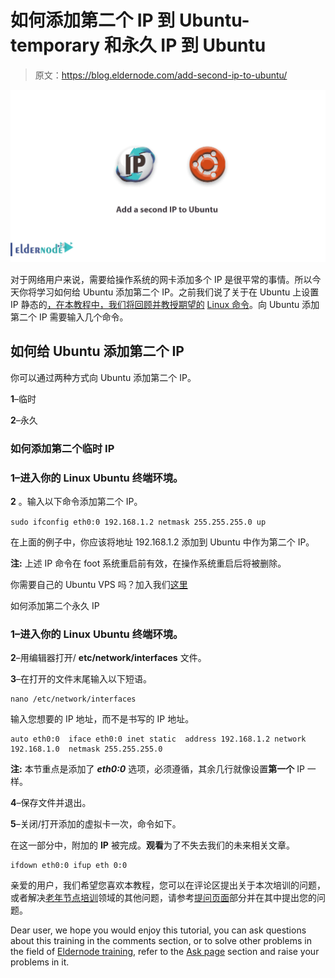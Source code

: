 # 如何添加第二个 IP 到 Ubuntu-temporary 和永久 IP 到 Ubuntu

> 原文：<https://blog.eldernode.com/add-second-ip-to-ubuntu/>

![How to add a second IP to Ubuntu](img/90b31903305bcbdc989847c1095cb53c.png)

对于网络用户来说，需要给操作系统的网卡添加多个 IP 是很平常的事情。所以今天你将学习如何给 Ubuntu 添加第二个 IP。之前我们说了关于在 Ubuntu 上设置 IP 静态的[，在本教程中，我们将回顾并教授期望的](https://eldernode.com/set-ip-static-on-ubuntu-20-04-lts-server-with-netplan/) [Linux 命令](https://ubuntu.com/tutorials/command-line-for-beginners#1-overview)。向 Ubuntu 添加第二个 IP 需要输入几个命令。

## 如何给 Ubuntu 添加第二个 IP

你可以通过两种方式向 Ubuntu 添加第二个 IP。

**1**–临时

**2**–永久

### 如何添加第二个临时 IP

### **1**–进入你的 Linux Ubuntu 终端环境。
**2** 。输入以下命令添加第二个 IP。

`sudo ifconfig eth0:0 192.168.1.2 netmask 255.255.255.0 up`

在上面的例子中，你应该将地址 192.168.1.2 添加到 Ubuntu 中作为第二个 IP。

**注:** 上述 IP 命令在 foot 系统重启前有效，在操作系统重启后将被删除。

你需要自己的 Ubuntu VPS 吗？加入我们[这里](https://eldernode.com/ubuntu-vps/)

如何添加第二个永久 IP

### **1**–进入你的 Linux Ubuntu 终端环境。

**2**–用编辑器打开/ **etc/network/interfaces** 文件。

**3**–在打开的文件末尾输入以下短语。

```
nano /etc/network/interfaces
```

输入您想要的 IP 地址，而不是书写的 IP 地址。

```
auto eth0:0  iface eth0:0 inet static  address 192.168.1.2 network 192.168.1.0  netmask 255.255.255.0
```

**注:** 本节重点是添加了 ***eth0:0*** 选项，必须遵循，其余几行就像设置**第一个** IP 一样。

**4**–保存文件并退出。

**5**–关闭/打开添加的虚拟卡一次，命令如下。

在这一部分中，附加的 **IP** 被完成。**观看**为了不失去我们的未来相关文章。

```
ifdown eth0:0 ifup eth 0:0
```

亲爱的用户，我们希望您喜欢本教程，您可以在评论区提出关于本次培训的问题，或者解决[老年节点培训](https://eldernode.com/blog/)领域的其他问题，请参考[提问页面](https://eldernode.com/ask)部分并在其中提出您的问题。

Dear user, we hope you would enjoy this tutorial, you can ask questions about this training in the comments section, or to solve other problems in the field of [Eldernode training](https://eldernode.com/blog/), refer to the [Ask page](https://eldernode.com/ask) section and raise your problems in it.